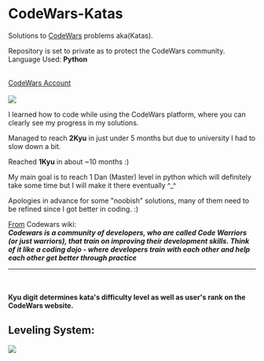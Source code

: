 # CodeWars-Katas
Solutions to <a href="http://www.codewars.com">CodeWars</a> problems aka(Katas).

Repository is set to private as to protect the CodeWars community.
<br>
Language Used: <b>Python</b>

<br>
<a href=https://www.codewars.com/users/fibonaccios/>CodeWars Account</a>
<br>
<br>
<img src=https://www.codewars.com/users/fibonaccios/badges/large></img>

<br>

<p>I learned how to code while using the CodeWars platform, where you can clearly see
my progress in my solutions.</p>
<p>Managed to reach <b>2Kyu</b> in just under 5 months but due to university I had
to slow down a bit.</p>
<p> Reached <b>1Kyu</b> in about ~10 months :) </p>
<p>My main goal is to reach 1 Dan (Master) level in python which will definitely take some time but
I will make it there eventually ^_^</p>

Apologies in advance for some "noobish" solutions, many of them need to be refined since
I got better in coding. :)
</p>

<a href="https://github.com/Codewars/codewars.com/wiki/About-Codewars">From</a> Codewars wiki:<br>
<b><i>Codewars is a community of developers, who are called Code Warriors (or just warriors), that train on improving their development skills. Think of it like a coding dojo - where developers train with each other and help each other get better through practice</i></b>
<br>
<hr>
<br>

<br>
<b>Kyu digit determines kata's difficulty level as well as user's rank on the CodeWars website.</b>
<h2>Leveling System:</h2>
<img src=https://i.imgur.com/Vm77XMv.png</img>

